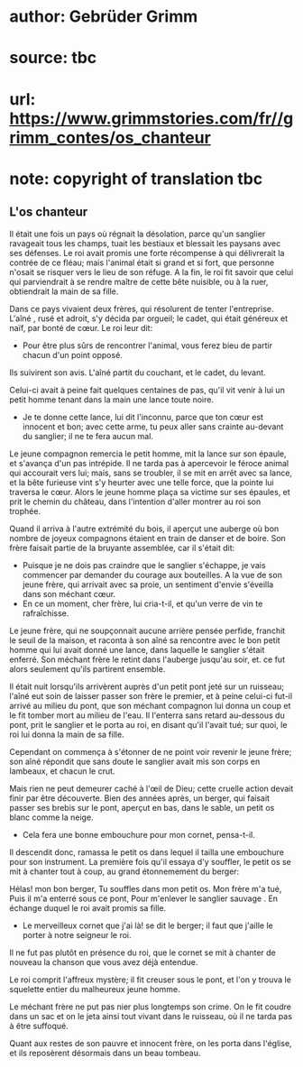 # author: Gebrüder Grimm
# source: tbc
# url: https://www.grimmstories.com/fr//grimm_contes/os_chanteur
# note: copyright of translation tbc

## L'os chanteur 

Il était une fois un pays où régnait la désolation, parce qu'un
sanglier ravageait tous les champs, tuait les bestiaux et blessait les
paysans avec ses défenses. Le roi avait promis une forte récompense à
qui délivrerait la contrée de ce fléau; mais l'animal était si grand et
si fort, que personne n'osait se risquer vers le lieu de son réfuge. A
la fin, le roi fit savoir que celui qui parviendrait à se rendre maître
de cette bête nuisible, ou à la ruer, obtiendrait la main de sa fille.

Dans ce pays vivaient deux frères, qui résolurent de tenter
l'entreprise. L'aîné , rusé et adroit, s'y décida par orgueil; le
cadet, qui était généreux et naïf, par bonté de cœur. Le roi leur dit:

- Pour être plus sûrs de rencontrer l'animal, vous ferez bieu de
partir chacun d'un point opposé.

Ils suivirent son avis. L'aîné partit du couchant, et le cadet, du
levant.

Celui-ci avait à peine fait quelques centaines de pas, qu'il vit venir
à lui un petit homme tenant dans la main une lance toute noire.

- Je te donne cette lance, lui dit l'inconnu, parce que ton cœur est
innocent et bon; avec cette arme, tu peux aller sans crainte au-devant
du sanglier; il ne te fera aucun mal.

Le jeune compagnon remercia le petit homme, mit la lance sur son épaule,
et s'avança d'un pas intrépide. Il ne tarda pas à apercevoir le féroce
animal qui accourait vers lui; mais, sans se troubler, il se mit en
arrêt avec sa lance, et la bête furieuse vint s'y heurter avec une
telle force, que la pointe lui traversa le cœur. Alors le jeune homme
plaça sa victime sur ses épaules, et prit le chemin du château, dans
l'intention d'aller montrer au roi son trophée.

Quand il arriva à l'autre extrémité du bois, il aperçut une auberge où
bon nombre de joyeux compagnons étaient en train de danser et de boire.
Son frère faisait partie de la bruyante assemblée, car il s'était dit:

- Puisque je ne dois pas craindre que le sanglier s'échappe, je vais
commencer par demander du courage aux bouteilles. A la vue de son jeune
frère, qui arrivait avec sa proie, un sentiment d'envie s'éveilla dans
son méchant cœur.
- En ce un moment, cher frère, lui cria-t-il, et qu'un verre de vin te
rafraîchisse.

Le jeune frère, qui ne soupçonnait aucune arrière pensée perfide,
franchit le seuil de la maison, et raconta à son aîné sa rencontre avec
le bon petit homme qui lui avait donné une lance, dans laquelle le
sanglier s'était enferré. Son méchant frère le retint dans l'auberge
jusqu'au soir, et. ce fut alors seulement qu'ils partirent ensemble.

Il était nuit lorsqu'ils arrivèrent auprès d'un petit pont jeté sur un
ruisseau; l'aîné eut soin de laisser passer son frère le premier, et à
peine celui-ci fut-il arrivé au milieu du pont, que son méchant
compagnon lui donna un coup et le fit tomber mort au milieu de l'eau.
Il l'enterra sans retard au-dessous du pont, prit le sanglier et le
porta au roi, en disant qu'il l'avait tué; sur quoi, le roi lui donna
la main de sa fille.

Cependant on commença à s'étonner de ne point voir revenir le jeune
frère; son aîné répondit que sans doute le sanglier avait mis son corps
en lambeaux, et chacun le crut.

Mais rien ne peut demeurer caché à l'œil de Dieu; cette cruelle action
devait finir par être découverte. Bien des années après, un berger, qui
faisait passer ses brebis sur le pont, aperçut en bas, dans le sable, un
petit os blanc comme la neige.

- Cela fera une bonne embouchure pour mon cornet, pensa-t-il.

Il descendit donc, ramassa le petit os dans lequel il tailla une
embouchure pour son instrument. La première fois qu'il essaya d'y
souffler, le petit os se mit à chanter tout à coup, au grand
étonnemement du berger:

Hélas! mon bon berger,
Tu souffles dans mon petit os.
Mon frère m'a tué,
Puis il m'a enterré sous ce pont,
Pour m'enlever le sanglier sauvage .
En échange duquel le roi avait promis sa fille.

- Le merveilleux cornet que j'ai là! se dit le berger; il faut que
j'aille le porter à notre seigneur le roi.

Il ne fut pas plutôt en présence du roi, que le cornet se mit à chanter
de nouveau la chanson que vous avez déjà entendue.

Le roi comprit l'affreux mystère; il fit creuser sous le pont, et l'on
y trouva le squelette entier du malheureux jeune homme.

Le méchant frère ne put pas nier plus longtemps son crime. On le fit
coudre dans un sac et on le jeta ainsi tout vivant dans le ruisseau, où
il ne tarda pas à être suffoqué.

Quant aux restes de son pauvre et innocent frère, on les porta dans
l'église, et ils reposèrent désormais dans un beau tombeau.
